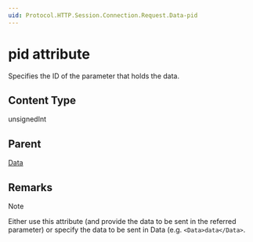 ```yaml
---
uid: Protocol.HTTP.Session.Connection.Request.Data-pid
---
```


# pid attribute

Specifies the ID of the parameter that holds the data.

## Content Type

unsignedInt

## Parent

[Data](xref:Protocol.HTTP.Session.Connection.Request.Data)

## Remarks

> [!NOTE]
> Either use this attribute (and provide the data to be sent in the referred parameter) or specify the data to be sent in Data (e.g. `<Data>data</Data>`.
